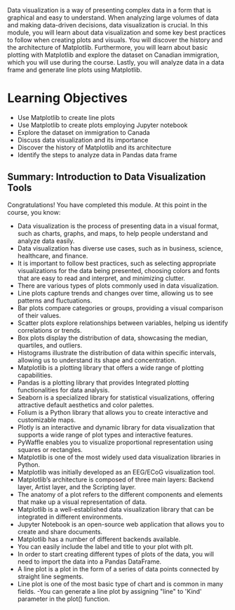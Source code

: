 Data visualization is a way of presenting complex data in a form that is graphical and easy to understand. When analyzing large volumes of data and making data-driven decisions, data visualization is crucial. In this module, you will learn about data visualization and some key best practices to follow when creating plots and visuals. You will discover the history and the architecture of Matplotlib. Furthermore, you will learn about basic plotting with Matplotlib and explore the dataset on Canadian immigration, which you will use during the course. Lastly, you will analyze data in a data frame and generate line plots using Matplotlib.
# Learning Objectives
- Use Matplotlib to create line plots
- Use Matplotlib to create plots employing Jupyter notebook
- Explore the dataset on immigration to Canada
- Discuss data visualization and its importance
- Discover the history of Matplotlib and its architecture
- Identify the steps to analyze data in Pandas data frame


## Summary: Introduction to Data Visualization Tools
Congratulations! You have completed this module. At this point in the course, you know: 

- Data visualization is the process of presenting data in a visual format, such as charts, graphs, and maps, to help people understand and analyze data easily. 
- Data visualization has diverse use cases, such as in business, science, healthcare, and finance. 
- It is important to follow best practices, such as selecting appropriate visualizations for the data being presented, choosing colors and fonts that are easy to read and interpret, and minimizing clutter.
- There are various types of plots commonly used in data visualization.
- Line plots capture trends and changes over time, allowing us to see patterns and fluctuations.
- Bar plots compare categories or groups, providing a visual comparison of their values.
- Scatter plots explore relationships between variables, helping us identify correlations or trends.
- Box plots display the distribution of data, showcasing the median, quartiles, and outliers.
- Histograms illustrate the distribution of data within specific intervals, allowing us to understand its shape and concentration.
- Matplotlib is a plotting library that offers a wide range of plotting capabilities.
- Pandas is a plotting library that provides Integrated plotting functionalities for data analysis.
- Seaborn is a specialized library for statistical visualizations, offering attractive default aesthetics and color palettes.
- Folium is a Python library that allows you to create interactive and customizable maps.
- Plotly is an interactive and dynamic library for data visualization that supports a wide range of plot types and interactive features.
- PyWaffle enables you to visualize proportional representation using squares or rectangles.
- Matplotlib is one of the most widely used data visualization libraries in Python. 
- Matplotlib was initially developed as an EEG/ECoG visualization tool. 
- Matplotlib’s architecture is composed of three main layers: Backend layer, Artist layer, and the Scripting layer. 
- The anatomy of a plot refers to the different components and elements that make up a visual representation of data.
- Matplotlib is a well-established data visualization library that can be integrated in different environments. 
- Jupyter Notebook is an open-source web application that allows you to create and share documents.
- Matplotlib has a number of different backends available. 
- You can easily include the label and title to your plot with plt.
- In order to start creating different types of plots of the data, you will need to import the data into a Pandas DataFrame.
- A line plot is a plot in the form of a series of data points connected by straight line segments. 
- Line plot is one of the most basic type of chart and is common in many fields. 
 -You can generate a line plot by assigning "line" to 'Kind' parameter in the plot() function.
